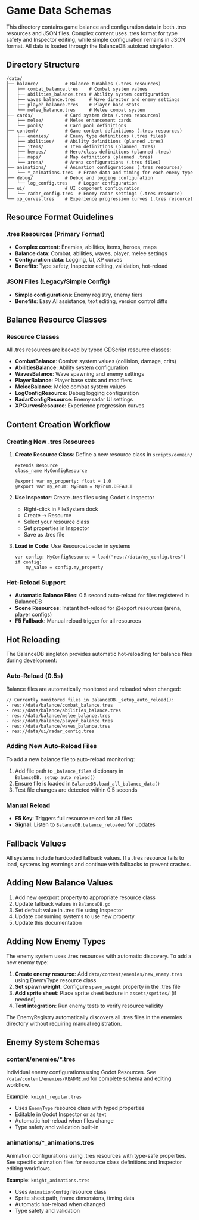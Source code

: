# Game Data Schemas

This directory contains game balance and configuration data in both .tres resources and JSON files. Complex content uses .tres format for type safety and Inspector editing, while simple configuration remains in JSON format. All data is loaded through the BalanceDB autoload singleton.

## Directory Structure

```
/data/
├── balance/          # Balance tunables (.tres resources)
│   ├── combat_balance.tres    # Combat system values
│   ├── abilities_balance.tres # Ability system configuration  
│   ├── waves_balance.tres     # Wave director and enemy settings
│   ├── player_balance.tres    # Player base stats
│   └── melee_balance.tres     # Melee combat system
├── cards/            # Card system data (.tres resources)
│   ├── melee/        # Melee enhancement cards
│   └── pools/        # Card pool definitions
├── content/          # Game content definitions (.tres resources)
│   ├── enemies/      # Enemy type definitions (.tres files)
│   ├── abilities/    # Ability definitions (planned .tres)
│   ├── items/        # Item definitions (planned .tres)
│   ├── heroes/       # Hero/class definitions (planned .tres)
│   ├── maps/         # Map definitions (planned .tres)
│   └── arena/        # Arena configurations (.tres files)
├── animations/       # Animation configurations (.tres resources)
│   └── *_animations.tres  # Frame data and timing for each enemy type
├── debug/            # Debug and logging configuration
│   └── log_config.tres    # Logger configuration
├── ui/               # UI component configuration
│   └── radar_config.tres  # Enemy radar settings (.tres resource)
└── xp_curves.tres    # Experience progression curves (.tres resource)
```

## Resource Format Guidelines

### .tres Resources (Primary Format)
- **Complex content**: Enemies, abilities, items, heroes, maps
- **Balance data**: Combat, abilities, waves, player, melee settings  
- **Configuration data**: Logging, UI, XP curves
- **Benefits**: Type safety, Inspector editing, validation, hot-reload

### JSON Files (Legacy/Simple Config)
- **Simple configurations**: Enemy registry, enemy tiers
- **Benefits**: Easy AI assistance, text editing, version control diffs

## Balance Resource Classes

### Resource Classes

All .tres resources are backed by typed GDScript resource classes:

- **CombatBalance**: Combat system values (collision, damage, crits)
- **AbilitiesBalance**: Ability system configuration  
- **WavesBalance**: Wave spawning and enemy settings
- **PlayerBalance**: Player base stats and modifiers
- **MeleeBalance**: Melee combat system values
- **LogConfigResource**: Debug logging configuration
- **RadarConfigResource**: Enemy radar UI settings  
- **XPCurvesResource**: Experience progression curves

## Content Creation Workflow

### Creating New .tres Resources

1. **Create Resource Class**: Define a new resource class in `scripts/domain/`
   ```gdscript
   extends Resource
   class_name MyConfigResource
   
   @export var my_property: float = 1.0
   @export var my_enum: MyEnum = MyEnum.DEFAULT
   ```

2. **Use Inspector**: Create .tres files using Godot's Inspector
   - Right-click in FileSystem dock
   - Create → Resource
   - Select your resource class
   - Set properties in Inspector
   - Save as .tres file

3. **Load in Code**: Use ResourceLoader in systems
   ```gdscript
   var config: MyConfigResource = load("res://data/my_config.tres")
   if config:
       my_value = config.my_property
   ```

### Hot-Reload Support

- **Automatic Balance Files**: 0.5 second auto-reload for files registered in BalanceDB
- **Scene Resources**: Instant hot-reload for @export resources (arena, player configs)
- **F5 Fallback**: Manual reload trigger for all resources

## Hot Reloading

The BalanceDB singleton provides automatic hot-reloading for balance files during development:

### **Auto-Reload (0.5s)**
Balance files are automatically monitored and reloaded when changed:
```gdscript
// Currently monitored files in BalanceDB._setup_auto_reload():
- res://data/balance/combat_balance.tres
- res://data/balance/abilities_balance.tres  
- res://data/balance/melee_balance.tres
- res://data/balance/player_balance.tres
- res://data/balance/waves_balance.tres
- res://data/ui/radar_config.tres
```

### **Adding New Auto-Reload Files**
To add a new balance file to auto-reload monitoring:
1. Add file path to `_balance_files` dictionary in `BalanceDB._setup_auto_reload()`
2. Ensure file is loaded in `BalanceDB.load_all_balance_data()`
3. Test file changes are detected within 0.5 seconds

### **Manual Reload**  
- **F5 Key**: Triggers full resource reload for all files
- **Signal**: Listen to `BalanceDB.balance_reloaded` for updates

## Fallback Values

All systems include hardcoded fallback values. If a .tres resource fails to load, systems log warnings and continue with fallbacks to prevent crashes.

## Adding New Balance Values

1. Add new @export property to appropriate resource class
2. Update fallback values in `BalanceDB.gd` 
3. Set default value in .tres file using Inspector
4. Update consuming systems to use new property
5. Update this documentation

## Adding New Enemy Types

The enemy system uses .tres resources with automatic discovery. To add a new enemy type:

1. **Create enemy resource**: Add `data/content/enemies/new_enemy.tres` using EnemyType resource class
2. **Set spawn weight**: Configure `spawn_weight` property in the .tres file
3. **Add sprite sheet**: Place sprite sheet texture in `assets/sprites/` (if needed)
4. **Test integration**: Run enemy tests to verify resource validity

The EnemyRegistry automatically discovers all .tres files in the enemies directory without requiring manual registration.

## Enemy System Schemas

### content/enemies/*.tres

Individual enemy configurations using Godot Resources. See `/data/content/enemies/README.md` for complete schema and editing workflow.

**Example**: `knight_regular.tres`
- Uses `EnemyType` resource class with typed properties
- Editable in Godot Inspector or as text
- Automatic hot-reload when files change
- Type safety and validation built-in

### animations/*_animations.tres

Animation configurations using .tres resources with type-safe properties. See specific animation files for resource class definitions and Inspector editing workflows.

**Example**: `knight_animations.tres`
- Uses `AnimationConfig` resource class
- Sprite sheet path, frame dimensions, timing data
- Automatic hot-reload when changed
- Type safety and validation